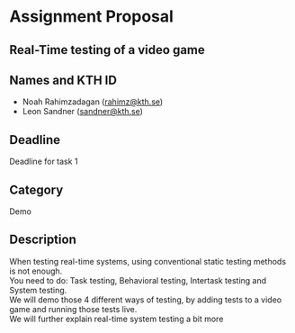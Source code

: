 # Assignment Proposal

## Real-Time testing of a video game

## Names and KTH ID

- Noah Rahimzadagan (rahimz@kth.se)
- Leon Sandner (sandner@kth.se)

## Deadline

Deadline for task 1

## Category

Demo

## Description

When testing real-time systems, using conventional static testing methods is not enough.<br>
You need to do: Task testing, Behavioral testing, Intertask testing and System testing.<br>
We will demo those 4 different ways of testing, by adding tests to a video game and running those tests live.<br>
We will further explain real-time system testing a bit more